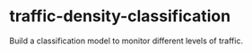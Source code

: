 # traffic-density-classification

Build a classification model to monitor different levels of traffic. 